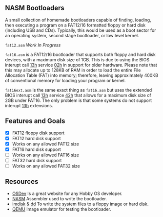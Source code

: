 ## NASM Bootloaders
A small collection of homemade bootloaders capable of finding, loading,
then executing a program on a FAT12/16 formatted floppy or hard disk 
(including USB and CDs). Typically, this would be used as a boot sector
for an operating system, second stage bootloader, or low level kernel.

`fat12.asm` *Work In Progress*

`fat16.asm` is a FAT12/16 bootloader that supports both floppy and hard disk devices, with a maximum disk size of 1GB. This is due to using the BIOS interupt call [13h] service [02h] in support for older hardware. Please note that this may allocate up to 128KB of RAM in order to load the entire File Allocation Table (FAT) into memory; therefore, leaving approximately 400KB of conventional memory for loading your program or kernel.

`fat16ext.asm` is the same exact thing as `fat16.asm` but uses the extended BIOS interupt call [13h] service [42h] that allows for a maximum disk size of 2GB under FAT16. The only problem is that some systems do not support interupt [13h] extensions.


## Features and Goals
- [x] FAT12 floppy disk support
- [x] FAT12 hard disk support
- [x] Works on any allowed FAT12 size
- [x] FAT16 hard disk support
- [ ] Works on any allowed FAT16 size
- [ ] FAT32 hard disk support
- [ ] Works on any allowed FAT32 size

## Resources
* [OSDev] Is a great website for any Hobby OS developer.
* [NASM] Assembler used to write the bootloader.
* [imdisk] & [dd] To write the system files to a floppy image or hard disk.
* [QEMU] Image emulator for testing the bootloader.

[QEMU]:   http://www.qemu.org/
[imdisk]: http://www.ltr-data.se/opencode.html/
[dd]:     http://uranus.chrysocome.net/linux/rawwrite/dd-old.htm
[OSDev]:  http://wiki.osdev.org/Main_Page
[NASM]:   http://www.nasm.us/index.php

[13h]:    http://webpages.charter.net/danrollins/techhelp/0185.HTM
[02h]:    http://webpages.charter.net/danrollins/techhelp/0188.HTM
[42h]:    https://wiki.osdev.org/ATA_in_x86_RealMode_(BIOS)